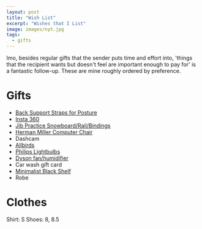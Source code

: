 ```yaml
---
layout: post
title: "Wish List"
excerpt: "Wishes that I List"
image: images/nyt.jpg
tags: 
  - gifts
---
```


Imo, besides regular gifts that the sender puts time and effort into, 'things that the recipient wants but doesn't feel are important enough to pay for' is a fantastic follow-up. These are mine roughly ordered by preference.

# Gifts
* [Back Support Straps for Posture](https://www.amazon.com/dp/B0747YHYZF)
* [Insta 360](https://www.insta360.com/)
* [Jib Practice Snowboard/Rail/Bindings](https://snowboardaddiction.com/collections/most-popular-products)
* [Herman Miller Computer Chair](https://www.hermanmiller.com/)
* Dashcam
* [Allbirds](https://www.allbirds.com/)
* [Philips Lightbulbs](https://www.usa.lighting.philips.com/consumer/choose-a-bulb)
* [Dyson fan/humidifier](https://www.dyson.com/air-treatment/dyson-humidifier-overview.html)
* Car wash gift card
* [Minimalist Black Shelf](https://theartifox.com/collections/artifacts/products/shelf-black)
* Robe

# Clothes
Shirt: S
Shoes: 8, 8.5
